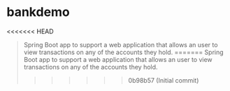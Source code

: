# bankdemo
<<<<<<< HEAD
>Spring Boot app to support a web application that allows an user to view transactions on any of the accounts they hold.
=======
Spring Boot app to support a web application that allows an user to view transactions on any of the accounts they hold.
>>>>>>> 0b98b57 (Initial commit)

